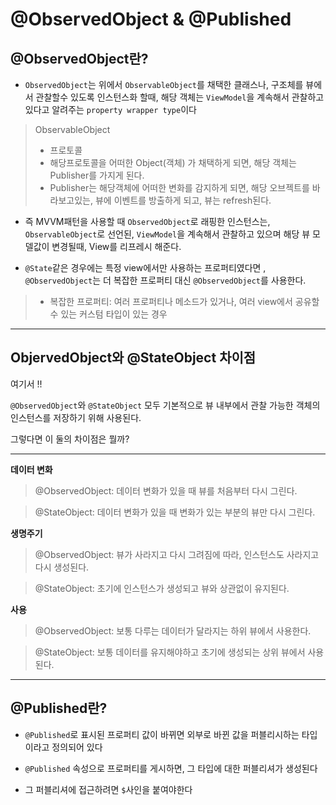 # @ObservedObject & @Published

## @ObservedObject란?
- `ObservedObject`는 위에서 `ObservableObject`를 채택한 클래스나, 구조체를 뷰에서 관찰할수 있도록 인스턴스화 할때, 해당 객체는 `ViewModel`을 계속해서 관찰하고 있다고 알려주는 `property wrapper type`이다
> ObservableObject
> - 프로토콜
> - 해당프로토콜을 어떠한 Object(객체) 가 채택하게 되면, 해당 객체는 Publisher를 가지게 된다.
> - Publisher는 해당객체에 어떠한 변화를 감지하게 되면, 해당 오브젝트를 바라보고있는, 뷰에 이벤트를 방출하게 되고, 뷰는 refresh된다.

- 즉 MVVM패턴을 사용할 때 `ObservedObject`로 래핑한 인스턴스는, `ObservableObject`로 선언된, `ViewModel`을 계속해서 관찰하고 있으며 해당 뷰 모델값이 변경될때, View를 리프레시 해준다.

- `@State`같은 경우에는 특정 view에서만 사용하는 프로퍼티였다면 ,
`@ObservedObject`는 더 복잡한 프로퍼티 대신 `@ObservedObject`를 사용한다.
> - 복잡한 프로퍼티: 여러 프로퍼티나 메소드가 있거나, 여러 view에서 공유할 수 있는 커스텀 타입이 있는 경우

***

## ObjervedObject와 @StateObject 차이점
여기서 !!

`@ObservedObject`와 `@StateObject` 모두 기본적으로 뷰 내부에서 관찰 가능한 객체의 인스턴스를 저장하기 위해 사용된다.

그렇다면 이 둘의 차이점은 뭘까?

***

**데이터 변화**

> @ObservedObject: 데이터 변화가 있을 때 뷰를 처음부터 다시 그린다.

> @StateObject: 데이터 변화가 있을 때 변화가 있는 부분의 뷰만 다시 그린다.

**생명주기**

> @ObservedObject: 뷰가 사라지고 다시 그려짐에 따라, 인스턴스도 사라지고 다시 생성된다.

> @StateObject: 초기에 인스턴스가 생성되고 뷰와 상관없이 유지된다.

**사용**

> @ObservedObject: 보통 다루는 데이터가 달라지는 하위 뷰에서 사용한다.

> @StateObject: 보통 데이터를 유지해야하고 초기에 생성되는 상위 뷰에서 사용된다.

***

## @Published란?
- `@Published`로 표시된 프로퍼티 값이 바뀌면 외부로 바뀐 값을 퍼블리시하는 타입이라고 정의되어 있다

- `@Published` 속성으로 프로퍼티를 게시하면, 그 타입에 대한 퍼블리셔가 생성된다

- 그 퍼블리셔에 접근하려면 `$`사인을 붙여야한다

